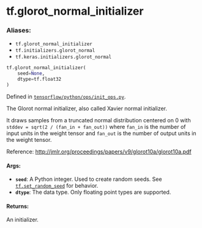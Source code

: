 <div itemscope itemtype="http://developers.google.com/ReferenceObject">
<meta itemprop="name" content="tf.glorot_normal_initializer" />
<meta itemprop="path" content="Stable" />
</div>

# tf.glorot_normal_initializer

### Aliases:

* `tf.glorot_normal_initializer`
* `tf.initializers.glorot_normal`
* `tf.keras.initializers.glorot_normal`

``` python
tf.glorot_normal_initializer(
    seed=None,
    dtype=tf.float32
)
```



Defined in [`tensorflow/python/ops/init_ops.py`](https://www.tensorflow.org/code/tensorflow/python/ops/init_ops.py).

The Glorot normal initializer, also called Xavier normal initializer.

It draws samples from a truncated normal distribution centered on 0
with `stddev = sqrt(2 / (fan_in + fan_out))`
where `fan_in` is the number of input units in the weight tensor
and `fan_out` is the number of output units in the weight tensor.

Reference: http://jmlr.org/proceedings/papers/v9/glorot10a/glorot10a.pdf

#### Args:

* <b>`seed`</b>: A Python integer. Used to create random seeds. See
    <a href="../tf/set_random_seed.md"><code>tf.set_random_seed</code></a>
    for behavior.
* <b>`dtype`</b>: The data type. Only floating point types are supported.


#### Returns:

An initializer.